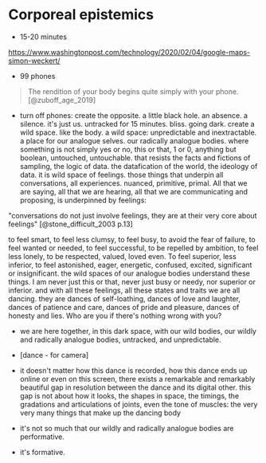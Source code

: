 # Corporeal epistemics

- 15-20 minutes

<https://www.washingtonpost.com/technology/2020/02/04/google-maps-simon-weckert/>

- 99 phones

>The rendition of your body begins quite simply with your phone. [@zuboff_age_2019]

- turn off phones: create the opposite. a little black hole. an absence. a silence. it's just us. untracked for 15 minutes. bliss. going dark. create a wild space. like the body. a wild space: unpredictable and inextractable. a place for our analogue selves. our radically analogue bodies. where something is not simply yes or no, this or that, 1 or 0, anything but boolean, untouched, untouchable. that resists the facts and fictions of sampling, the logic of data. the datafication of the world, the ideology of data.  it is wild space of feelings. those things that underpin all conversations, all experiences. nuanced, primitive, primal. All that we are saying, all that we are hearing, all that we are communicating and proposing, is underpinned by feelings: 

"conversations do not just involve feelings, they are at their very core about feelings" [@stone_difficult_2003 p.13]

to feel smart, to feel less clumsy, to feel busy, to avoid the fear of failure, to feel wanted or needed, to feel successful, to be repelled by ambition, to feel less lonely, to be respected, valued, loved even. To feel superior, less inferior, to feel astonished, eager, energetic, confused, excited, significant or insignificant. the wild spaces of our analogue bodies understand these things. I am never just this or that, never just busy or needy, nor superior or inferior. and with all these feelings, all these states and traits we are all dancing. they are dances of self-loathing, dances of love and laughter, dances of patience and care, dances of pride and pleasure, dances of honesty and lies. Who are you if there's nothing wrong with you? 

- we are here together, in this dark space, with our wild bodies, our wildly and radically analogue bodies, untracked, and unpredictable. 
- [dance - for camera] 

- it doesn't matter how this dance is recorded, how this dance ends up online or even on this screen, there exists a remarkable and remarkably beautiful gap in resolution between the dance and its digital other. this gap is not about how it looks, the shapes in space, the timings, the gradations and articulations of joints, even the tone of muscles: the very very many things that make up the dancing body
- it's not so much that our wildly and radically analogue bodies are performative. 
- it's formative.


